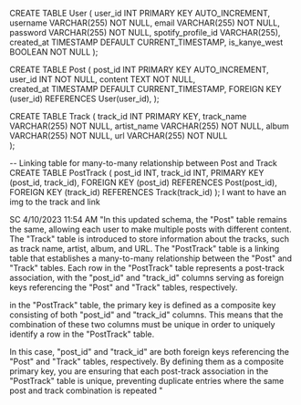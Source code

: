 CREATE TABLE User (
    user_id INT PRIMARY KEY AUTO_INCREMENT,
    username VARCHAR(255) NOT NULL,
    email VARCHAR(255) NOT NULL,
    password VARCHAR(255) NOT NULL,
    spotify_profile_id VARCHAR(255),
    created_at TIMESTAMP DEFAULT CURRENT_TIMESTAMP,
    is_kanye_west BOOLEAN NOT NULL
);

CREATE TABLE Post (
    post_id INT PRIMARY KEY AUTO_INCREMENT,
    user_id INT NOT NULL,
    content TEXT NOT NULL,    
    created_at TIMESTAMP DEFAULT CURRENT_TIMESTAMP,
    FOREIGN KEY (user_id) REFERENCES User(user_id),
);

CREATE TABLE Track (
    track_id INT PRIMARY KEY,
    track_name VARCHAR(255) NOT NULL,
    artist_name VARCHAR(255) NOT NULL,
    album VARCHAR(255) NOT NULL,
    url VARCHAR(255) NOT NULL    
);

-- Linking table for many-to-many relationship between Post and Track
CREATE TABLE PostTrack (
    post_id INT,
    track_id INT,
    PRIMARY KEY (post_id, track_id),
    FOREIGN KEY (post_id) REFERENCES Post(post_id),
    FOREIGN KEY (track_id) REFERENCES Track(track_id)
);
I want to have an img to the track and link 

SC 4/10/2023 11:54 AM
"In this updated schema, the "Post" table remains the same, allowing each user to make multiple posts with different content. The "Track" table is introduced to store information about the tracks, such as track name, artist, album, and URL. The "PostTrack" table is a linking table that establishes a many-to-many relationship between the "Post" and "Track" tables. Each row in the "PostTrack" table represents a post-track association, with the "post_id" and "track_id" columns serving as foreign keys referencing the "Post" and "Track" tables, respectively.

 in the "PostTrack" table, the primary key is defined as a composite key consisting of both "post_id" and "track_id" columns. This means that the combination of these two columns must be unique in order to uniquely identify a row in the "PostTrack" table.

In this case, "post_id" and "track_id" are both foreign keys referencing the "Post" and "Track" tables, respectively. By defining them as a composite primary key, you are ensuring that each post-track association in the "PostTrack" table is unique, preventing duplicate entries where the same post and track combination is repeated
"